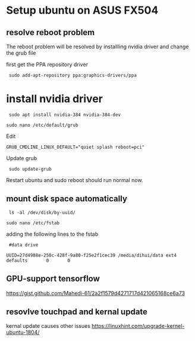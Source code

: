 # Setup ubuntu on ASUS FX504



## resolve reboot problem
The reboot problem will be resolved by installling nvidia driver and change the grub file

first get the PPA repository driver

``` sudo add-apt-repository ppa:graphics-drivers/ppa```

# install nvidia driver 

``` sudo apt install nvidia-384 nvidia-384-dev```

```sudo nano /etc/default/grub```

Edit 

```GRUB_CMDLINE_LINUX_DEFAULT="quiet splash reboot=pci"```

Update grub 

``` sudo update-grub```

Restart ubuntu and sudo reboot should run normal now. 

## mount disk space automatically 
` ls -al /dev/disk/by-uuid/`

`sudo nano /etc/fstab`

adding the following lines to the fstab

` #data drive`

`UUID=27d4988e-250c-428f-9a80-f25e2f1cec39 /media/dihui/data ext4 defaults       0       0`

## GPU-support tensorflow
https://gist.github.com/Mahedi-61/2a2f1579d4271717d421065168ce6a73

## resovlve touchpad and kernal update
kernal update causes other issues
https://linuxhint.com/upgrade-kernel-ubuntu-1804/
